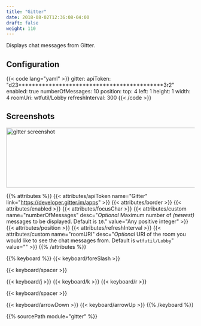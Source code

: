 ```yaml
---
title: "Gitter"
date: 2018-08-02T12:36:08-04:00
draft: false
weight: 110
---
```


Displays chat messages from Gitter.

## Configuration

{{< code lang="yaml" >}}
gitter:
  apiToken: "d23*******************************************3r2"
  enabled: true
  numberOfMessages: 10
  position:
    top: 4
    left: 1
    height: 1
    width: 4
  roomUri: wtfutil/Lobby
  refreshInterval: 300
{{< /code >}}

## Screenshots

<img src="/imgs/modules/gitter.png" width="847" height="160" alt="gitter screenshot" />

{{% attributes %}}
  {{< attributes/apiToken name="Gitter" link="https://developer.gitter.im/apps" >}}
  {{< attributes/border >}}
  {{< attributes/enabled >}}
  {{< attributes/focusChar >}}
  {{< attributes/custom name="numberOfMessages" desc="_Optional_ Maximum number of _(newest)_ messages to be displayed. Default is `10`." value="Any positive integer" >}}
  {{< attributes/position >}}
  {{< attributes/refreshInterval >}}
  {{< attributes/custom name="roomURI" desc="_Optional_ URI of the room you would like to see the chat messages from. Default is `wtfutil/Lobby`" value="" >}}
{{% /attributes %}}

{{% keyboard %}}
  {{< keyboard/foreSlash >}}

  {{< keyboard/spacer >}}

  {{< keyboard/j >}}
  {{< keyboard/k >}}
  {{< keyboard/r >}}

  {{< keyboard/spacer >}}

  {{< keyboard/arrowDown >}}
  {{< keyboard/arrowUp >}}
{{% /keyboard %}}

{{% sourcePath module="gitter" %}}